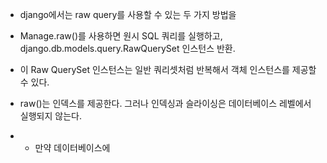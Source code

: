 
- django에서는 raw query를 사용할 수 있는 두 가지 방법을 
- Manage.raw()를 사용하면 원시 SQL 쿼리를 실행하고, django.db.models.query.RawQuerySet 인스턴스 반환.
- 이 Raw QuerySet 인스턴스는 일반 쿼리셋처럼 반복해서 객체 인스턴스를 제공할 수 있다.


- raw()는 인덱스를 제공한다. 그러나 인덱싱과 슬라이싱은 데이터베이스 레벨에서 실행되지 않는다.
- - 만약 데이터베이스에 
